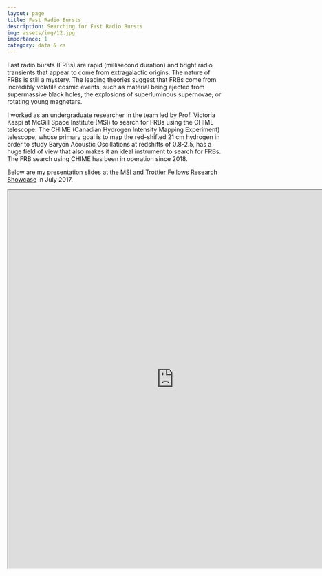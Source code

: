 ```yaml
---
layout: page
title: Fast Radio Bursts
description: Searching for Fast Radio Bursts
img: assets/img/12.jpg
importance: 1
category: data & cs
---
```


Fast radio bursts (FRBs) are rapid (millisecond duration) and bright radio transients that appear to come from extragalactic origins. The nature of FRBs is still a mystery. The leading theories suggest that FRBs come from incredibly volatile cosmic events, such as material being ejected from supermassive black holes, the explosions of superluminous supernovae, or rotating young magnetars.

I worked as an undergraduate researcher in the team led by Prof. Victoria Kaspi at McGill Space Institute (MSI) to search for FRBs using the CHIME telescope. The CHIME (Canadian Hydrogen Intensity Mapping Experiment) telescope, whose primary goal is to map the red-shifted 21 cm hydrogen in order to study Baryon Acoustic Oscillations at redshifts of 0.8-2.5, has a huge field of view that also makes it an ideal instrument to search
for FRBs. The FRB search using CHIME has been in operation since 2018.

Below are my presentation slides at <a href="https://msi.mcgill.ca/index.php?mact=LISESeminars,cntnt01,detail,0&cntnt01item=msi-and-trottier-fellows-research-showcase&cntnt01returnid=61">the MSI and Trottier Fellows Research Showcase</a> in July 2017.

<iframe src="https://drive.google.com/file/d/1VbUdTCKCbIOoMJA2oU0kqhYx4siZzHJG/preview" width="770" height="880" allow="autoplay"></iframe>


